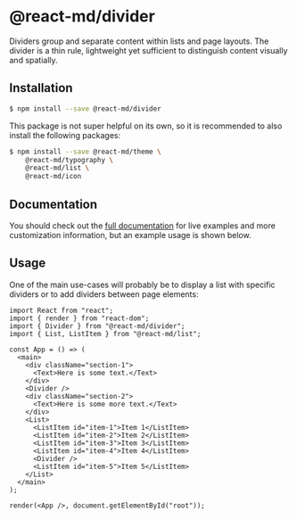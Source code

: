 # @react-md/divider

Dividers group and separate content within lists and page layouts. The divider
is a thin rule, lightweight yet sufficient to distinguish content visually and
spatially.

## Installation

```sh
$ npm install --save @react-md/divider
```

This package is not super helpful on its own, so it is recommended to also
install the following packages:

```sh
$ npm install --save @react-md/theme \
    @react-md/typography \
    @react-md/list \
    @react-md/icon
```

<!-- DOCS_REMOVE -->

## Documentation

You should check out the
[full documentation](https://react-md.dev/packages/divider/demos) for live
examples and more customization information, but an example usage is shown
below.

<!-- DOCS_REMOVE_END -->

## Usage

One of the main use-cases will probably be to display a list with specific
dividers or to add dividers between page elements:

```tsx
import React from "react";
import { render } from "react-dom";
import { Divider } from "@react-md/divider";
import { List, ListItem } from "@react-md/list";

const App = () => (
  <main>
    <div className="section-1">
      <Text>Here is some text.</Text>
    </div>
    <Divider />
    <div className="section-2">
      <Text>Here is some more text.</Text>
    </div>
    <List>
      <ListItem id="item-1">Item 1</ListItem>
      <ListItem id="item-2">Item 2</ListItem>
      <ListItem id="item-3">Item 3</ListItem>
      <ListItem id="item-4">Item 4</ListItem>
      <Divider />
      <ListItem id="item-5">Item 5</ListItem>
    </List>
  </main>
);

render(<App />, document.getElementById("root"));
```

